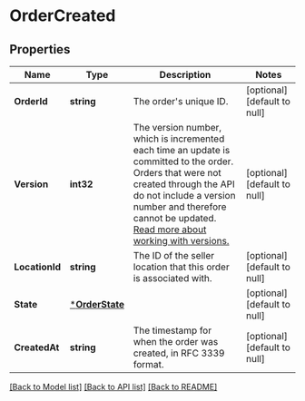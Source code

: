 # OrderCreated

## Properties

 Name           | Type                             | Description                                                                                                                                                                                                                                                                                                                 | Notes                        
----------------|----------------------------------|-----------------------------------------------------------------------------------------------------------------------------------------------------------------------------------------------------------------------------------------------------------------------------------------------------------------------------|------------------------------
 **OrderId**    | **string**                       | The order&#x27;s unique ID.                                                                                                                                                                                                                                                                                                 | [optional] [default to null] 
 **Version**    | **int32**                        | The version number, which is incremented each time an update is committed to the order. Orders that were not created through the API do not include a version number and therefore cannot be updated.  [Read more about working with versions.](https://developer.squareup.com/docs/orders-api/manage-orders#update-orders) | [optional] [default to null] 
 **LocationId** | **string**                       | The ID of the seller location that this order is associated with.                                                                                                                                                                                                                                                           | [optional] [default to null] 
 **State**      | [***OrderState**](OrderState.md) |                                                                                                                                                                                                                                                                                                                             | [optional] [default to null] 
 **CreatedAt**  | **string**                       | The timestamp for when the order was created, in RFC 3339 format.                                                                                                                                                                                                                                                           | [optional] [default to null] 

[[Back to Model list]](../README.md#documentation-for-models) [[Back to API list]](../README.md#documentation-for-api-endpoints) [[Back to README]](../README.md)

